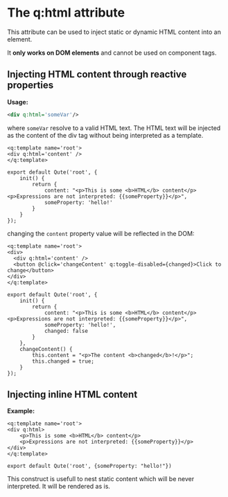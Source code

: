 # The q:html attribute

This attribute can be used to inject static or dynamic HTML content into an element.

It **only works on DOM elements** and cannot be used on component tags.

## Injecting HTML content through reactive properties

**Usage:**

```xml
<div q:html='someVar'/>
```

where `someVar` resolve to a valid HTML text. The HTML text will be injected as the content of the div tag without being interpreted as a template.

```jsq
<q:template name='root'>
<div q:html='content' />
</q:template>

export default Qute('root', {
	init() {
		return {
			content: "<p>This is some <b>HTML</b> content</p><p>Expressions are not interpreted: {{someProperty}}</p>",
			someProperty: 'hello!'
		}
	}
});
```
changing the `content` property value will be reflected in the DOM:


```jsq
<q:template name='root'>
<div>
  <div q:html='content' />
  <button @click='changeContent' q:toggle-disabled={changed}>Click to change</button>
</div>
</q:template>

export default Qute('root', {
	init() {
		return {
			content: "<p>This is some <b>HTML</b> content</p><p>Expressions are not interpreted: {{someProperty}}</p>",
			someProperty: 'hello!',
			changed: false
		}
	},
	changeContent() {
		this.content = "<p>The content <b>changed</b>!</p>";
		this.changed = true;
	}
});
```


## Injecting inline HTML content

**Example:**

```jsq
<q:template name='root'>
<div q:html>
    <p>This is some <b>HTML</b> content</p>
    <p>Expressions are not interpreted: {{someProperty}}</p>
</div>
</q:template>

export default Qute('root', {someProperty: "hello!"})
```

This construct is usefull to nest static content which will be never interpreted. It will be rendered as is.


